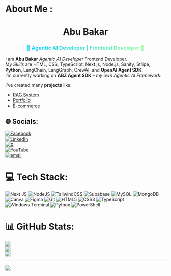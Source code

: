 # About Me :

<h1 align="center"><strong>Abu Bakar</strong></h1>

<h3 align="center">
  <span style="
    background: linear-gradient(90deg, #00C9FF, #92FE9D);
    -webkit-background-clip: text;
    -webkit-text-fill-color: transparent;
    animation: fadeIn 2s ease-in-out infinite alternate;
    display: inline-block;
  ">
    🚀 Agentic AI Developer | Frontend Developer 🚀
  </span>
</h3>

I am **Abu Bakar** *Agentic AI Developer* Frontend Developer.  
*My Skills* are HTML, CSS, TypeScript, Next.js, Node.js, Sanity, Stripe, **Python**, LangChain, LangGraph, CrewAI, and **OpenAI Agent SDK**.  
I’m currently working on **ABZ Agent SDK** – *my own Agentic AI Framework*.

I've created many **projects** like:  
- [RAG System](https://abubakar-rag.streamlit.app)  
- [Portfolio](https://abubakar10.vercel.app)  
- [E-commerce](https://abz-commerce.vercel.app)

## 🌐 Socials:
[![Facebook](https://img.shields.io/badge/Facebook-%231877F2.svg?logo=Facebook&logoColor=white)](https://www.facebook.com/abu.bakar.457860#)  
[![LinkedIn](https://img.shields.io/badge/LinkedIn-%230077B5.svg?logo=linkedin&logoColor=white)](https://linkedin.com/in/abubakar-bin-zohaib)  
[![X](https://img.shields.io/badge/X-black.svg?logo=X&logoColor=white)](https://x.com/abubakar_1415)  
[![YouTube](https://img.shields.io/badge/YouTube-%23FF0000.svg?logo=YouTube&logoColor=white)](https://youtube.com/@@abubakarsoftware)  
[![email](https://img.shields.io/badge/Email-D14836?logo=gmail&logoColor=white)](mailto:abubakarbinzohaib@gmail.com)

# 💻 Tech Stack:
![Next JS](https://img.shields.io/badge/Next-black?style=for-the-badge&logo=next.js&logoColor=white) ![NodeJS](https://img.shields.io/badge/node.js-6DA55F?style=for-the-badge&logo=node.js&logoColor=white) ![TailwindCSS](https://img.shields.io/badge/tailwindcss-%2338B2AC.svg?style=for-the-badge&logo=tailwind-css&logoColor=white) ![Supabase](https://img.shields.io/badge/Supabase-3ECF8E?style=for-the-badge&logo=supabase&logoColor=white) ![MySQL](https://img.shields.io/badge/mysql-4479A1.svg?style=for-the-badge&logo=mysql&logoColor=white) ![MongoDB](https://img.shields.io/badge/MongoDB-%234ea94b.svg?style=for-the-badge&logo=mongodb&logoColor=white) ![Canva](https://img.shields.io/badge/Canva-%2300C4CC.svg?style=for-the-badge&logo=Canva&logoColor=white) ![Figma](https://img.shields.io/badge/figma-%23F24E1E.svg?style=for-the-badge&logo=figma&logoColor=white) ![Git](https://img.shields.io/badge/git-%23F05033.svg?style=for-the-badge&logo=git&logoColor=white) ![HTML5](https://img.shields.io/badge/html5-%23E34F26.svg?style=for-the-badge&logo=html5&logoColor=white) ![CSS3](https://img.shields.io/badge/css3-%231572B6.svg?style=for-the-badge&logo=css3&logoColor=white) ![TypeScript](https://img.shields.io/badge/typescript-%23007ACC.svg?style=for-the-badge&logo=typescript&logoColor=white) ![Windows Terminal](https://img.shields.io/badge/Windows%20Terminal-%234D4D4D.svg?style=for-the-badge&logo=windows-terminal&logoColor=white) ![Python](https://img.shields.io/badge/python-3670A0?style=for-the-badge&logo=python&logoColor=ffdd54) ![PowerShell](https://img.shields.io/badge/PowerShell-%235391FE.svg?style=for-the-badge&logo=powershell&logoColor=white)
# 📊 GitHub Stats:
![](https://github-readme-stats.vercel.app/api?username=abubakarzohaib141&theme=dark&hide_border=false&include_all_commits=false&count_private=false)<br/>
![](https://nirzak-streak-stats.vercel.app/?user=abubakarzohaib141&theme=dark&hide_border=false)<br/>
![](https://github-readme-stats.vercel.app/api/top-langs/?username=abubakarzohaib141&theme=dark&hide_border=false&include_all_commits=false&count_private=false&layout=compact)

---
[![](https://visitcount.itsvg.in/api?id=abubakarzohaib141&icon=0&color=0)](https://visitcount.itsvg.in)

<!-- Proudly created with GPRM ( https://gprm.itsvg.in ) -->
